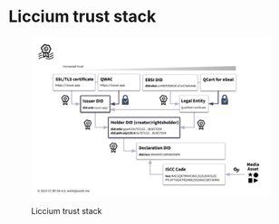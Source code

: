 # Liccium trust stack

<figure><img src="../.gitbook/assets/Liccium trust stack.png" alt=""><figcaption><p>Liccium trust stack</p></figcaption></figure>

